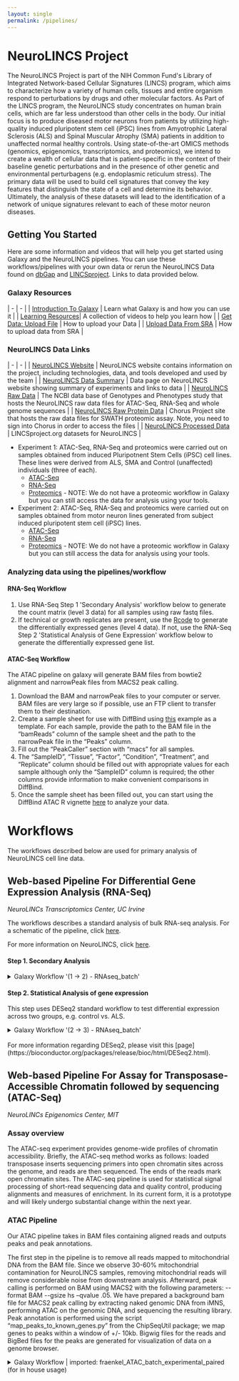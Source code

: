 ```yaml
---
layout: single
permalink: /pipelines/
---
```


# NeuroLINCS Project  

The NeuroLINCS Project is part of the NIH Common Fund's Library of Integrated Network-based Cellular Signatures (LINCS) program, which aims to characterize how a variety of human cells, tissues and entire organism respond to perturbations by drugs and other molecular factors.
As Part of the LINCS program, the NeuroLINCS study concentrates on human brain cells, which are far less understood than other cells in the body. Our initial focus is to produce diseased motor neurons from patients by utilizing high-quality induced pluripotent stem cell (iPSC) lines from Amyotrophic Lateral Sclerosis (ALS) and Spinal Muscular Atrophy (SMA) patients in addition to unaffected normal healthy controls. Using state-of-the-art OMICS methods (genomics, epigenomics, transcriptomics, and proteomics), we intend to create a wealth of cellular data that is patient-specific in the context of their baseline genetic perturbations and in the presence of other genetic and environmental perturbagens (e.g. endoplasmic reticulum stress). The primary data will be used to build cell signatures that convey the key features that distinguish the state of a cell and determine its behavior. Ultimately, the analysis of these datasets will lead to the identification of a network of unique signatures relevant to each of these motor neuron diseases. 

## Getting You Started

Here are some information and videos that will help you get started using Galaxy and the NeuroLINCS pipelines. You can use these workflows/pipelines with your own data or rerun the NeuroLINCS Data found on [dbGap](https://www.ncbi.nlm.nih.gov/gap/) and [LINCSproject](http://www.lincsproject.org). Links to data provided below.

### Galaxy Resources

| - | - | 
| [Introduction To Galaxy](https://vimeo.com/131811884) | Learn what Galaxy is and how you can use it | 
| [Learning Resources](https://vimeo.com/channels/usegalaxy/75940376)| A collection of videos to help you learn how |
| [Get Data: Upload File](https://vimeo.com/75938324) | How to upload your Data | 
| [Upload Data From SRA](https://galaxyproject.org/tutorials/upload/) | How to upload data from SRA | 

### NeuroLINCS Data Links

| - | - | 
| [NeuroLINCS Website](http://neurolincs.org/) | NeuroLINCS website contains information on the project, including technologies, data, and tools developed and used by the team | 
| [NeuroLINCS Data Summary](http://neurolincs.org/data/) | Data page on NeuroLINCS website showing summary of experiments and links to data | 
| [NeuroLINCS Raw Data](https://www.ncbi.nlm.nih.gov/projects/gap/cgi-bin/study.cgi?study_id=phs001231.v2.p1) | The NCBI data base of Genotypes and Phenotypes study that hosts the NeuroLINCS raw data files for ATAC-Seq, RNA-Seq and whole genome sequences | 
| [NeuroLINCS Raw Protein Data](https://chorusproject.org/pages/authentication.html#/login) | Chorus Project site that hosts the raw data files for SWATH proteomic assay. Note, you need to sign into Chorus in order to access the files | 
| [NeuroLINCS Processed Data](http://www.lincsproject.org/) | LINCSproject.org datasets for NeuroLINCS |    

* Experiment 1:   ATAC-Seq, RNA-Seq and proteomics were carried out on samples obtained from induced Pluripotnent Stem Cells (iPSC) cell lines. These lines were derived from ALS, SMA and Control (unaffected) individuals (three of each). 
    * [ATAC-Seq](http://lincsportal.ccs.miami.edu/datasets-beta/#/view/LDS-1354) 
    * [RNA-Seq](http://lincsportal.ccs.miami.edu/datasets-beta/#/view/LDS-1356)
    * [Proteomics](http://lincsportal.ccs.miami.edu/datasets-beta/#/view/LDS-1423) - NOTE: We do not have a proteomic workflow in Galaxy but you can still access the data for analysis using your tools.
* Experiment 2:   ATAC-Seq, RNA-Seq and proteomics were carried out on samples obtained from motor neuron lines generated from subject induced pluripotent stem cell (iPSC) lines. 
    * [ATAC-Seq](http://lincsportal.ccs.miami.edu/datasets-beta/#/view/LDS-1400) 
    * [RNA-Seq](http://lincsportal.ccs.miami.edu/datasets-beta/#/view/LDS-1398)
    * [Proteomics](http://lincsportal.ccs.miami.edu/datasets-beta/#/view/LDS-1423) - NOTE: We do not have a proteomic workflow in Galaxy but you can still access the data for analysis using your tools.

### Analyzing data using the pipelines/workflow

#### RNA-Seq Workflow 

1. Use RNA-Seq Step 1 'Secondary Analysis' workflow below to generate the count matrix (level 3 data) for all samples using raw fastq files.
2. If technical or growth replicates are present, use the [Rcode](https://github.com/NeuroLINCS/Rscripts) to generate the differentially expressed genes (level 4 data). If not, use the RNA-Seq Step 2 'Statistical Analysis of Gene Expression' workflow below to generate the differentially expressed gene list. 

#### ATAC-Seq Workflow

The ATAC pipeline on galaxy will generate BAM files from bowtie2 alignment and narrowPeak files from MACS2 peak calling.

1. Download the BAM and narrowPeak files to your computer or server. BAM files are very large so if possible, use an FTP client to transfer them to their destination.
2. Create a sample sheet for use with DiffBind using [this](https://github.com/NeuroLINCS/Rscripts/blob/master/sample_sheet_diffbind_example.csv) example as a template. For each sample, provide the path to the BAM file in the “bamReads” column of the sample sheet and the path to the narrowPeak file in the “Peaks” column.
3. Fill out the “PeakCaller” section with “macs” for all samples.
4. The “SampleID”, “Tissue”, “Factor”, “Condition”, “Treatment”, and “Replicate” column should be filled out with appropriate values for each sample although only the “SampleID” column is required; the other columns provide information to make convenient comparisons in DiffBind.
5. Once the sample sheet has been filled out, you can start using the DiffBind ATAC R vignette [here](https://github.com/NeuroLINCS/Rscripts) to analyze your data.

# Workflows

The workflows described below are used for primary analysis of NeuroLINCS cell line data.

## Web-based Pipeline For Differential Gene Expression Analysis (RNA-Seq)
*NeuroLINCs Transcriptomics Center, UC Irvine*

The workflows describes a standard analysis of bulk RNA-seq analysis. For a schematic of the pipeline, click [here](http://neurolincs.org/pdf/LINCS-RNAseq-Data-Pipeline.pdf). 

For more information on NeuroLINCS, click [here](http://neurolincs.org/). 

#### Step 1. Secondary Analysis

<details>
<summary>Galaxy Workflow '(1 -> 2) - RNAseq_batch'</summary>
<br>
<h2>Step 1: Input dataset collection</h2>
<b>input</b> 
<br> 
<i>select at runtime</i> 
<br>
<br> 
<h2>Step 2: FastQC</h2>
<b>Short read data from your current history</b>
<br>
Output dataset 'output' from step 1
<br> 
<b>Contaminant list</b> 
<br> 
<i>select at runtime</i>
<br>
<b>Submodule and Limit specifing file</b> 
<br> 
<i>select at runtime</i> 
<br>
<br>
<h2>Step 3: Trimmomatic</h2> 
<b>Single-end or paired-end reads?</b>
<br>
Paired-end (as collection)
<br> 
<b>Select FASTQ dataset collection with R1/R2 pair</b> 
<br> 
Output dataset 'output' from step 1
<br> 
<b>Perform initial ILLUMINACLIP step?</b> 
<br> 
False
<br> 
<b>Trimmomatic Operations</b> 
<br> 
<b>&emsp;Trimmomatic Operation 1</b> 
<br> 
<b>&emsp;Select Trimmomatic operation to perform</b> 
<br> 
&emsp;Cut bases off the end of a read, if below a threshold quality (TRAILING)
<br> 
<b>&emsp;Minimum quality required to keep a base</b> 
<br> 
&emsp;10
<br> 
<b>&emsp;Trimmomatic Operation 2</b>
<br> 
<b>&emsp;Select Trimmomatic operation to perform</b> 
<br> 
&emsp;Drop reads below a specified length (MINLEN)
<br> 
<b>&emsp;Minimum length of reads to be kept</b> 
<br> 
&emsp;20
<br> 
<br> 
<h2>Step 4: HISAT2</h2> 
<b>Source for the reference genome</b> 
<br> 
Use a built-in genome
<br> 
<b>Select a reference genome</b> 
<br> 
hg38
<br> 
<b>Single-end or paired-end reads?</b> 
<br> 
Paired-end Collection
<br> 
<b>Paired Collection</b> 
<br> 
Output dataset 'fastq_out_paired' from step 3
<br> 
<b>Specify strand information</b> 
<br> 
Unstranded
<br> 
<b>Paired-end options</b> 
<br> 
Use default values
<br> 
<b>Summary Options:</b> 
<br> 
<b>&emsp;Output alignment summary in a more machine-friendly style.</b> 
<br> 
&emsp;False 
<br> 
<b>&emsp;Print alignment summary to a file.</b> 
<br> 
&emsp;False 
<br> 
<b>Advanced Options:</b> 
<br>  
<b>&emsp;Input options</b> 
<br> 
&emsp;Use default values
<br> 
<b>&emsp;Alignment options</b> 
<br> 
&emsp;Use default values
<br>
<b>&emsp;Scoring options</b> 
<br> 
&emsp;Use default values
<br> 
<b>&emsp;Spliced alignment options</b> 
<br> 
&emsp;Use default values
<br> 
<b>&emsp;Reporting options</b> 
<br> 
&emsp;Use default values
<br> 
<b>&emsp;Output options</b> 
<br> 
&emsp;Use default values
<br> 
<b>&emsp;Other options</b> 
<br> 
&emsp;Use default values
<br> 
</details>

#### Step 2. Statistical Analysis of gene expression

This step uses DESeq2 standard workflow to test differential expression across two groups, e.g. control vs. ALS.

<details>
<summary>Galaxy Workflow '(2 -> 3) - RNAseq_batch'</summary>
<br>
<h2>Step 1: Input dataset collection</h2> 
<b>input</b>
<br> 
<i>select at runtime</i> 
<br> 
<br> 
<h2>Step 2: Input dataset</h2> 
<b>GTF/GFF file</b> 
<br> 
<i>select at runtime</i> 
<br>
<br> 
<h2>Step 3: featureCounts</h2> 
<b>Alignment file</b> 
<br>
Output dataset 'output' from step 1
<br> 
<b>Gene annotation file</b> 
<br> 
in your history 
<br> 
<b>Gene annotation file</b> 
<br> 
Output dataset 'output' from step 2
<br> 
<b>Output format</b> 
<br> 
Gene-ID "\t" read-count (DESeq2 IUC wrapper compatible)
<br> 
<b>Create gene-length file</b> 
<br> 
False 
<br> 
<b>Options for paired-end reads:</b> 
<br> 
<b>&emsp;Count fragments instead of reads</b> 
<br> 
&emsp;Disabled; all reads/mates will be counted individually
<br> 
<b>&emsp;Only allow fragments with both reads aligned</b> 
<br> 
&emsp;False
<br> 
<b>&emsp;Exclude chimeric fragments</b>
<br> 
&emsp;True 
<br> 
<b>Advanced options:</b> 
<br> 
<b>&emsp;GFF feature type filter</b> 
<br> 
&emsp;exon
<br> 
<b>&emsp;GFF gene identifier</b> 
<br> 
&emsp;gene_name
<br> 
<b>&emsp;On feature level</b> 
<br> 
&emsp;False 
<br> 
<b>&emsp;Allow read to contribute to multiple features</b> 
<br> 
&emsp;False 
<br> 
<b>&emsp;Strand specificity of the protocol</b> 
<br> 
&emsp;Unstranded
<br> 
<b>&emsp;Count multi-mapping reads/fragments</b> 
<br> 
&emsp;Disabled; multi-mapping reads are excluded (default)
<br> 
<b>&emsp;Minimum mapping quality per read</b> 
<br> 
&emsp;12 
<br> 
<b>&emsp;Exon-exon junctions</b> 
<br> 
&emsp;False 
<br> 
<b>&emsp;Long reads</b> 
<br> 
&emsp;False 
<br> 
<b>&emsp;Count reads by read group</b> 
<br> 
&emsp;False 
<br> 
<b>&emsp;Largest overlap</b> 
<br> 
&emsp;False 
<br> 
<b>&emsp;Minimum bases of overlap</b> 
<br> 
&emsp;1
<br> 
<b>&emsp;Minimum fraction (of read) overlapping a feature</b> 
<br> 
&emsp;0 
<br> 
<b>&emsp;Minimum fraction (of feature) overlapping a read</b> 
<br> 
&emsp;0 
<br> 
<b>&emsp;Read 5' extension</b> 
<br> 
&emsp;0 
<br> 
<b>&emsp;Read 3' extension</b> 
<br> 
&emsp;0 
<br> 
<b>&emsp;Reduce read to single position</b> 
<br>
&emsp;Leave the read as it is
<br> 
<b>&emsp;Only count primary alignments</b> 
<br> 
&emsp;False 
<br> 
<b>&emsp;Ignore reads marked as duplicate</b> 
<br> 
&emsp;False 
<br> 
<b>&emsp;Ignore unspliced alignments</b> 
<br> 
&emsp;False 
<br> 
</details>
<br> 
For more information regarding DESeq2, please visit this [page](https://bioconductor.org/packages/release/bioc/html/DESeq2.html). 

## Web-based Pipeline For Assay for Transposase-Accessible Chromatin followed by sequencing (ATAC-Seq)
*NeuroLINCs Epigenomics Center, MIT*

### Assay overview

The ATAC-seq experiment provides genome-wide profiles of chromatin accessibility. Briefly, the ATAC-seq method works as follows: loaded transposase inserts sequencing primers into open chromatin sites across the genome, and reads are then sequenced. The ends of the reads mark open chromatin sites. The ATAC-seq pipeline is used for statistical signal processing of short-read sequencing data and quality control, producing alignments and measures of enrichment. In its current form, it is a prototype and will likely undergo substantial change within the next year. 

### ATAC Pipeline

Our ATAC pipeline takes in BAM files containing aligned reads and outputs peaks and peak annotations.

The first step in the pipeline is to remove all reads mapped to mitochondrial DNA from the BAM file. Since we observe 30-60% mitochondrial contamination for NeuroLINCS samples, removing mitochondrial reads will remove considerable noise from downstream analysis. Afterward, peak calling is performed on BAM using MACS2 with the following parameters: --format BAM --gsize hs –qvalue .05. We have prepared a background bam file for MACS2 peak calling by extracting naked genomic DNA from iMNS, performing ATAC on the genomic DNA, and sequencing the resulting library. Peak annotation is performed using the script “map_peaks_to_known_genes.py” from the ChipSeqUtil package; we map genes to peaks within a window of +/- 10kb.  Bigwig files for the reads and BigBed files for the peaks are generated for visualization of data on a genome browser.

<details>
<summary>Galaxy Workflow | imported: fraenkel_ATAC_batch_experimental_paired (for in house usage)</summary>
<br>
<h2>Step 1: Input dataset collection</h2>
<b>input</b>
<br>
<i>select at runtime</i>
<br> 
<h2>Step 2: Input dataset</h2>
<b>encode blacklist regions</b>
<br>
<i>select at runtime</i>
<br> 
<h2>Step 3: Trimmomatic</h2>
<b>Single-end or paired-end reads?</b>
<br>
Paired-end (as collection)
<br>
<b>Select FASTQ dataset collection with R1/R2 pair</b>
<br>
Output dataset 'output' from step 1
<br>
<b>Perform initial ILLUMINACLIP step?</b>
<br>
False
<br>
<b>Trimmomatic Operations</b> 
<br>
<b>Trimmomatic Operation 1</b>
<b>&emsp;Select Trimmomatic operation to perform</b>
<br> 
&emsp;Cut bases off the start of a read, if below a threshold quality (LEADING)
<br> 
<b>&emsp;Minimum quality required to keep a base</b>
<br> 
&emsp;15
<br> 
<b>&emsp;Trimmomatic Operation 2</b>
<br> 
<b>&emsp;Select Trimmomatic operation to perform</b>
<br> 
&emsp;Cut bases off the end of a read, if below a threshold quality (TRAILING)
<br> 
<b>&emsp;Minimum quality required to keep a base</b>
<br> 
&emsp;15
<br>
<br>
<h2>Step 4: FastQC</h2>
<b>Short read data from your current history</b>
<br>
Output dataset 'fastq_out_paired' from step 3
<br>
<b>Contaminant list</b>
<br>
<i>select at runtime</i>
<br>
<b>Submodule and Limit specifing file</b>
<br>
<i>select at runtime</i>
<br>
<br>
<h2>Step 5: Bowtie2</h2>
<b>Is this single or paired library</b>
<br>
Paired-end Dataset Collection
<br>
<b>FASTQ Paired Dataset</b>
<br>
Output dataset 'fastq_out_paired' from step 3
<br>
<b>Write unaligned reads (in fastq format) to separate file(s)</b>
<br>
False
<br>
<b>Write aligned reads (in fastq format) to separate file(s)</b>
<br>
False
<br>
<b>Do you want to set paired-end options?</b>
<br>
No
<br>
<b>Will you select a reference genome from your history or use a built-in index?</b>
<br>
Use a built-in genome index
<br>
<b>Select reference genome</b>
<br>
hg19
<br>
<b>Set read groups information?</b>
<br>
Do not set
<br>
<b>Select analysis mode</b>
<br>
1: Default setting only
<br>
<b>Do you want to use presets?</b>
<br>
No, just use defaults
<br>
<b>Save the bowtie2 mapping statistics to the history</b>
<br>
True
<br>
<br>
<h2>Step 6: BAM filter</h2>
<b>Select BAM dataset</b>
<br>
Output dataset 'output' from step 5
<br>
<b>Remove reads that are smaller than</b>
<br>
Not available.
<br>
<b>Remove reads that are larger than</b>
<br>
Not available.
<br>
<b>Keep only mapped reads</b>
<br>
True
<br>
<b>Keep only unmapped reads</b>
<br>
False
<br>
<b>Keep only properly paired reads</b>
<br>
True
<br>
<b>Discard properly paired reads</b>
<br>
False
<br>
<b>Remove reads that match the mask</b>
<br>
Empty.
<br>
<b>Remove reads that have the same sequence</b>
<br>
-1
<br>
<b>Remove reads that start at the same position</b>
<br>
False
<br>
<b>Remove reads with that many mismatches</b>
<br>
Not available.
<br>
<b>Remove secondary alignment reads</b>
<br>
True
<br>
<b>Remove reads that do not pass the quality control</b>
<br>
False
<br>
<b>Remove reads that are marked as PCR dupicates</b>
<br>
False
<br>
<b>Remove reads that are in any of the regions</b>
<br>
<i>select at runtime</i>
<br>
<b>Remove reads that are NOT any of the regions</b>
<br>
<i>select at runtime</i>
<br>
<b>Strand information from BED file is ignored</b>
<br>
False
<br>
<b>Exclude reads NOT mapped to a reference</b>
<br>
Empty.
<br>
<b>Exclude reads mapped to a particular reference</b>
<br>
chrM
<br>
<b>Filter by maximum mismatch ratio</b>
<br>
Not available.
<br>
<br>
<h2>Step 7: Sort</h2>
<b>BAM File</b>
<br>
Output dataset 'outfile' from step 6
<br>
<b>Sort by</b>
<br>
Chromosomal coordinates
<br>
<br>
<h2>Step 8: MarkDuplicates</h2>
<b>Select SAM/BAM dataset or dataset collection</b>
<br> 
Output dataset 'output1' from step 7
<br> 
<b>Comments</b> 
<br> 
<b>If true do not write duplicates to the output file instead of writing them with appropriate flags set</b>
<br>
True
<br>
<b>Assume the input file is already sorted</b> 
<br>
True
<br>
<b>The scoring strategy for choosing the non-duplicate among candidates</b>
<br>
SUM_OF_BASE_QUALITIES
<br> 
<b>Regular expression that can be used in unusual situations to parse non-standard read names in the incoming SAM/BAM dataset</b> 
<br>
[a-zA-Z0-9]+:[0-9]:([0-9]+):([0-9]+):([0-9]+).*.
<br> 
<b>The maximum offset between two duplicte clusters in order to consider them optical duplicates</b>
<br>
100
<br> 
<b>Barcode Tag</b> 
<br> 
Empty.
<br>
<b>Select validation stringency</b> 
<br> 
Lenient
<br> 
<br> 
<h2>Step 9: bamCoverage</h2> 
<b>BAM/CRAM file</b> 
<br> 
Output dataset 'outFile' from step 8
<br> 
<b>Bin size in bases</b> 
<br> 
50 
<br> 
<b>Scaling/Normalization method</b> 
<br> 
Normalize to reads per kilobase per million (RPKM)
<br> 
<b>Coverage file format</b> 
<br> 
bigwig
<br> 
<b>Region of the genome to limit the operation to</b> 
<br> 
Empty.
<br> 
<b>Show advanced options</b> 
<br> 
no
<br> 
<br> 
<h2>Step 10: MACS2 callpeak</h2> 
<b>Are you pooling Treatment Files?</b> 
<br> 
No
<br> 
<b>ChIP-Seq Treatment File</b> 
<br> 
<i>select at runtime</i> 
<br> 
<b>Do you have a Control File?</b> 
<br> 
No
<br> 
<b>Format of Input Files</b> 
<br> 
BAM 
<br> 
<b>Effective genome size</b> 
<br> 
H. sapiens (2.7e9)
<br> 
<b>Build Model</b> 
<br> 
Build the shifting model
<br> 
<b>Set lower mfold bound</b> 
<br> 
5
<br> 
<b>Set upper mfold bound</b> 
<br> 
50
<br> 
<b>Band width for picking regions to compute fragment size</b> 
<br> 
300
<br> 
<b>Peak detection based on</b> 
<br> 
q-value
<br> 
<b>Minimum FDR (q-value) cutoff for peak detection</b> 
<br> 
0.05
<br> 
<b>Additional Outputs</b> 
<br> 
Peaks as tabular file (compatible wih MultiQC)
<br> 
<b>Advanced Options:</b>
<br>
<b>&emsp;When set, scale the small sample up to the bigger sample</b>
<br>
&emsp;False
<br>
<b>&emsp;Use fixed background lambda as local lambda for every peak region</b>
<br>
&emsp;False
<br>
<b>&emsp;Save signal per million reads for fragment pileup profiles</b> 
<br>
&emsp;False
<br>
<b>&emsp;When set, use a custom scaling ratio of ChIP/control (e.g. calculated using NCIS) for linear scaling</b>
<br>
&emsp;1.0
<br>
<b>&emsp;The small nearby region in basepairs to calculate dynamic lambda</b>
<br>
&emsp;1000
<br>
<b>&emsp;The large nearby region in basepairs to calculate dynamic lambda</b>
<br>
&emsp;10000
<br>
<b>&emsp;Composite broad regions</b>
<br>
&emsp;No broad regions
<br>
<b>&emsp;Use a more sophisticated signal processing approach to find subpeak summits in each enriched peak region</b>
<br>
&emsp;False
<br>
<b>&emsp;How many duplicate tags at the exact same location are allowed?</b>
<br>
&emsp;1
<br>
<br>
<h2>Step 11: multiBigwigSummary</h2>
<b>Sample order matters</b>
<br>
No
<br>
<b>Bigwig files</b>
<br>
Output dataset 'outFileName' from step 9
<br>
<b>Choose computation mode</b>
<br>
Bins
<br>
<b>Bin size in bp</b>
<br>
10000
<br>
<b>Distance between bins</b>
<br>
0
<br>
<b>Region of the genome to limit the operation to</b>
<br>
Empty.
<br>
<b>Save raw counts (scores) to file</b>
<br>
True
<br>
<b>Show advanced options</b>
<br>
no
<br>
<br>
<h2>Step 12: Intersect intervals</h2>
<b>File A to intersect with B</b>
<br>
Output dataset 'output_narrowpeaks' from step 10
<br>
<b>Combined or separate output files</b>
<br>
One output file per 'input B' file
<br>
<b>File(s) B to intersect with A</b>
<br>
<i>select at runtime</i>
<br>
<b>Calculation based on strandedness?</b>
<br>
Overlaps on either strand
<br>
<b>What should be written to the output file?</b>
<br>
Write the original entry in A for each overlap (-wa)
<br>
<b>Treat split/spliced BAM or BED12 entries as distinct BED intervals when computing coverage.</b>
<br>
False
<br>
<b>Minimum overlap required as a fraction of the BAM alignment</b>
<br>
Empty.
<br>
<b>Require that the fraction of overlap be reciprocal for A and B</b>
<br>
False
<br>
<b>Report only those alignments that **do not** overlap with file(s) B</b>
<br>
True
<br>
<b>Write the original A entry _once_ if _any_ overlaps found in B.</b>
<br>
False
<br>
<b>For each entry in A, report the number of overlaps with B.</b>
<br>
False
<br>
<b>Print the header from the A file prior to results</b>
<br>
False
<br>
<br>
<h2>Step 13: plotPCA</h2> 
<b>Matrix file from the multiBamSummary or multiBigwigSummary tools</b>
<br> 
Output dataset 'outFile' from step 11
<br> 
<b>Image file format</b> 
<br> 
pdf
<br> 
<b>Title of the plot</b> 
<br> 
Empty. 
<br> 
<b>Save the matrix of PCA and eigenvalues underlying the plot.</b> 
<br> 
False 
<br> 
<b>Show advanced options</b> 
<br> 
no
<br> 
<h2>Step 14: plotCorrelation</h2> 
<b>Matrix file from the multiBamSummary tool</b> 
<br> 
Output dataset 'outFile' from step 11
<br> 
<b>Correlation method</b> 
<br> 
Spearman 
<br> 
<b>Plotting type</b> 
<br> 
Heatmap
<br> 
<b>Minimum value for the heatmap intensities</b> 
<br> 
Empty. 
<br> 
<b>Maximum value for the heatmap intensities</b> 
<br> 
Empty. 
<br> 
<b>Color map to use for the heatmap</b> 
<br> 
RdYlBu
<br> 
<b>Title of the plot</b> 
<br> 
Empty. 
<br> 
<b>Plot the correlation value</b> 
<br> 
True
<br> 
<b>Plot height</b> 
<br> 
9.5 
<br> 
<b>Plot width</b> 
<br> 
11.0 
<br> 
<b>Skip zeroes</b> 
<br> 
False 
<br> 
<b>Image file format</b> 
<br> 
pdf
<br> 
<b>Remove regions with very large counts</b> 
<br> 
True
<br> 
<b>Save the matrix of values underlying the heatmap</b> 
<br> 
False 
<br> 
<br> 
<h2>Step 15: BED-to-bigBed</h2> 
<b>Convert</b> 
<br> 
Output dataset 'output' from step 12
<br> 
<b>Converter settings to use</b> 
<br> 
Full parameter list
<br> 
<b>Items to bundle in r-tree</b> 
<br> 
256
<br> 
<b>Data points bundled at lowest level</b> 
<br> 
512
<br> 
<b>Do not use compression</b> 
<br> 
False 
<br> 
<br> 
<h2>Step 16: computeMatrix</h2> 
<b>Select regions</b> 
<br>
<b>&emsp;Select regions 1</b> 
<br>
<b>&emsp;Regions to plot</b> 
<br>
&emsp;Output dataset 'output' from step 12
<br> 
<b>Sample order matters</b> 
<br> 
Yes 
<br> 
<b>Score files</b> 
<br>
<b>&emsp;Score files 1</b> 
<br>
<b>&emsp;Score file</b> 
<br>
&emsp;Output dataset 'outFileName' from step 9
<br> 
<b>computeMatrix has two main output options</b> 
<br> 
reference-point
<br> 
<b>The reference point for the plotting</b> 
<br> 
center of region
<br> 
<b>Discard any values after the region end</b> 
<br> 
False 
<br>
<b>Distance upstream of the start site of the regions defined in the region file</b> 
<br> 
1000 
<br> 
<b>Distance downstream of the end site of the given regions</b> 
<br> 
1000 
<br> 
<b>Show advanced output settings</b> 
<br> 
no 
<br> 
<b>Show advanced options</b> 
<br> 
yes
<br> 
<b>Length, in bases, of non-overlapping bins used for averaging the score over the regions length</b> 
<br> 
50 
<br> 
<b>Sort regions</b> 
<br> 
maintain the same ordering as the input files
<br> 
<b>Method used for sorting</b> 
<br> 
mean 
<br> 
<b>Define the type of statistic that should be displayed.</b> 
<br> 
mean 
<br> 
<b>Convert missing values to 0?</b> 
<br> 
False 
<br> 
<b>Skip zeros</b> 
<br> 
False 
<br> 
<b>Minimum threshold</b> 
<br> 
Not available.
<br> 
<b>Maximum threshold</b> 
<br> 
Not available.
<br> 
<b>Scaling factor</b> 
<br> 
Not available.
<br> 
<b>Labels for the samples (each bigwig)</b> 
<br> 
Empty. 
<br> 
<b>Use a metagene model</b> 
<br> 
False 
<br> 
<b>trascript designator</b> 
<br> 
transcript
<br> 
<b>exon designator</b> 
<br> 
exon
<br> 
<b>transcriptID key designator</b> 
<br> 
transcript_id
<br> 
<b>Blacklisted regions in BED/GTF format</b> 
<br> 
<i>select at runtime</i> 
<br> 
<br> 
<h2>Step 17: plotHeatmap</h2> 
<b>Matrix file from the computeMatrix tool</b> 
<br> 
Output dataset 'outFileName' from step 16
<br> 
<b>Show advanced output settings</b> 
<br> 
no 
<br> 
<b>Show advanced options</b> 
<br> 
no 
</details>








